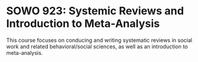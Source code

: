 # SOWO 923: Systemic Reviews and Introduction to Meta-Analysis

This course focuses on conducing and writing systematic reviews in social work and related behavioral/social sciences, as well as an introduction to meta-analysis.